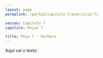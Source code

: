 ```yaml
---
layout: page
permalink: /parte1/capitulo-7/exercicio-7/

sessao: Capítulo 7
capitulo: Peças 7

title: Peça 7 - Gerbera
---
```


Aqui vai o texto